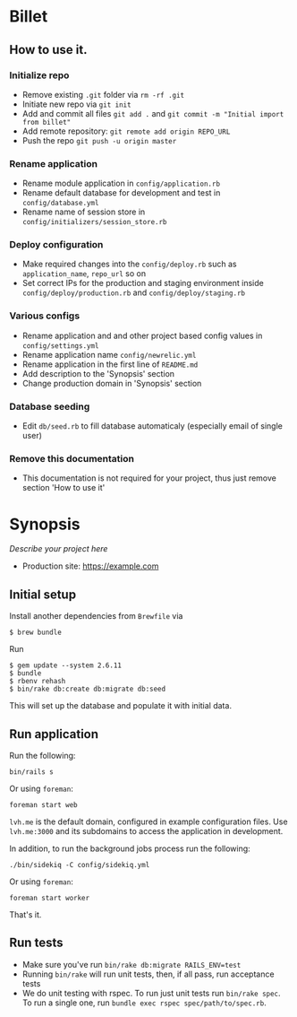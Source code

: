 # Billet

## How to use it.

### Initialize repo
 - Remove existing `.git` folder via `rm -rf .git`
 - Initiate new repo via `git init`
 - Add and commit all files `git add .` and `git commit -m "Initial import from billet"`
 - Add remote repository: `git remote add origin REPO_URL`
 - Push the repo `git push -u origin master`

### Rename application
 - Rename module application in `config/application.rb`
 - Rename default database for development and test in `config/database.yml`
 - Rename name of session store in `config/initializers/session_store.rb`

### Deploy configuration
 - Make required changes into the `config/deploy.rb` such as `application_name`, `repo_url` so on
 - Set correct IPs for the production and staging environment inside `config/deploy/production.rb` and `config/deploy/staging.rb`

### Various configs
 - Rename application and and other project based config values in `config/settings.yml`
 - Rename application name `config/newrelic.yml`
 - Rename application in the first line of `README.md`
 - Add description to the 'Synopsis' section
 - Change production domain in 'Synopsis' section

### Database seeding
 - Edit `db/seed.rb` to fill database automaticaly (especially email of single user)

### Remove this documentation
 - This documentation is not required for your project, thus just remove section 'How to use it'

# Synopsis
*Describe your project here*

* Production site: https://example.com

## Initial setup

Install another dependencies from `Brewfile` via

```console
$ brew bundle
```

Run

```console
$ gem update --system 2.6.11
$ bundle
$ rbenv rehash
$ bin/rake db:create db:migrate db:seed
```

This will set up the database and populate it with initial data.

## Run application

Run the following:

```console
bin/rails s
```

Or using `foreman`:

```console
foreman start web
```

`lvh.me` is the default domain, configured in example
configuration files. Use `lvh.me:3000` and its subdomains
to access the application in development.

In addition, to run the background jobs process run the following:

```console
./bin/sidekiq -C config/sidekiq.yml
```

Or using `foreman`:

```console
foreman start worker
```

That's it.

## Run tests

* Make sure you've run `bin/rake db:migrate RAILS_ENV=test`
* Running `bin/rake` will run unit tests, then, if all pass, run acceptance
  tests
* We do unit testing with rspec. To run just unit tests run `bin/rake spec`.
  To run a single one, run `bundle exec rspec spec/path/to/spec.rb`.
